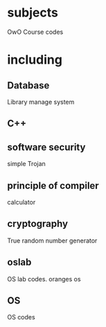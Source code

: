 # subjects
OwO  Course codes 

# including

## Database

Library manage system

## C++

## software security

simple Trojan

## principle of compiler

calculator

## cryptography

True random number generator

## oslab 

OS lab codes.  oranges os

## OS

OS codes

